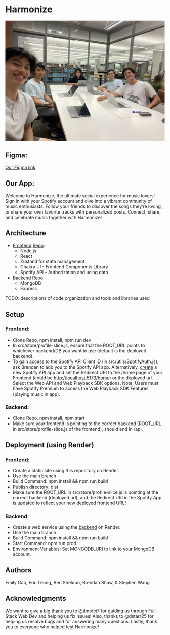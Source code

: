 # Harmonize

![Team Photo](src/img/team_photo_1.JPG?raw=true)

## Figma:
[Our Figma link](https://www.figma.com/design/d1LRKIo9vALvQktj60IxuR/mockup-draft-1?node-id=0%3A1&t=XEGMeyuZymvdAH84-1)

## Our App:
Welcome to Harmonize, the ultimate social experience for music lovers! Sign in with your Spotify account and dive into a vibrant community of music enthusiasts. Follow your friends to discover the songs they’re loving, or share your own favorite tracks with personalized posts. Connect, share, and celebrate music together with Harmonize!


## Architecture
- [Frontend](https://harmonize-client.onrender.com) [Repo](https://github.com/dartmouth-cs52-24s/project-client-spotify-sharing):
  - Node.js
  - React
  - Zustand for state management
  - Chakra UI - Frontend Components Library
  - Spotify API - Authorization and using data
- [Backend](https://project-api-spotify-sharing.onrender.com) [Repo](https://github.com/dartmouth-cs52-24s/project-api-spotify-sharing)
  - MongoDB
  - Express

TODO:  descriptions of code organization and tools and libraries used

## Setup
### Frontend:
- Clone Repo, npm install, npm run dev
- In src/store/profile-slice.js, ensure that the ROOT_URL points to whichever backend/DB you want to use (default is the deployed backend).
- To gain access to the Spotify API Client ID (in src/utils/SpotifyAuth.js), ask Brendan to add you to the Spotify API app. Alternatively, [create](https://developer.spotify.com/dashboard/create) a new Spotify API app and set the Redirect URI to the /home page of your Frontend (could be [http://localhost:5173/home](http://localhost:5173/home)) or the deployed url. Select the Web API and Web Playback SDK options. Note: Users must have Spotify Premium to access the Web Playback SDK Features (playing music in app).

### Backend:
- Clone Repo, npm install, npm start
- Make sure your frontend is pointing to the correct backend (ROOT_URL in src/store/profile-slice.js of the frontend), should end in /api.

## Deployment (using Render)
### Frontend:
- Create a static site using this repository on Render.
- Use the main branch
- Build Command: npm install && npm run build
- Publish directory: dist
- Make sure the ROOT_URL in src/store/profile-slice.js is pointing at the correct backend (deployed url), and the Redirect URI in the Spotify App is updated to reflect your new deployed frontend URL!

### Backend: 
- Create a web service using the [backend](https://github.com/dartmouth-cs52-24s/project-api-spotify-sharing) on Render.
- Use the main branch
- Build Command: npm install && npm run build
- Start Command: npm run prod
- Environment Variables: Set MONGODB_URI to link to your MongoDB account.

## Authors

Emily Gao, Eric Leung, Ben Sheldon, Brendan Shaw, & Stephen Wang

## Acknowledgments
We want to give a big thank you to @timofei7 for guiding us through Full-Stack Web Dev and helping us fix issues! Also, thanks to @dstarr25 for helping us resolve bugs and for answering many questions. Lastly, thank you to everyone who helped test Harmonize!
